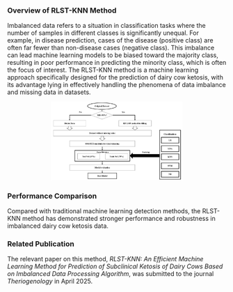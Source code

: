 ### Overview of RLST-KNN Method  
Imbalanced data refers to a situation in classification tasks where the number of samples in different classes is significantly unequal. For example, in disease prediction, cases of the disease (positive class) are often far fewer than non-disease cases (negative class). This imbalance can lead machine learning models to be biased toward the majority class, resulting in poor performance in predicting the minority class, which is often the focus of interest.
The RLST-KNN method is a machine learning approach specifically designed for the prediction of dairy cow ketosis, with its advantage lying in effectively handling the phenomena of data imbalance and missing data in datasets.  

<p align="center">
  <img src="Picture/Fig1.png" alt="SMOTE algorithm disturbed by outliers" width="60%" />
</p>

### Performance Comparison  
Compared with traditional machine learning detection methods, the RLST-KNN method has demonstrated stronger performance and robustness in imbalanced dairy cow ketosis data.  

### Related Publication  
The relevant paper on this method, *RLST-KNN: An Efficient Machine Learning Method for Prediction of Subclinical Ketosis of Dairy Cows Based on Imbalanced Data Processing Algorithm*, was submitted to the journal *Theriogenology* in April 2025.
